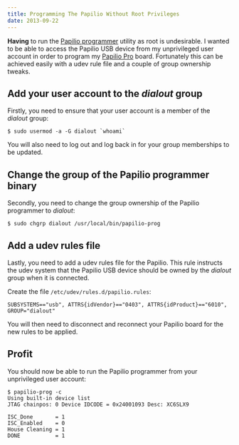 ```yaml
---
title: Programming The Papilio Without Root Privileges
date: 2013-09-22
---
```


**Having** to run the [Papilio programmer](https://github.com/GadgetFactory/Papilio-Loader/tree/master/papilio-prog) utility as root is undesirable. I wanted to be able to access the Papilio USB device from my unprivileged user account in order to program my [Papilio Pro](http://papilio.cc/index.php?n=Papilio.PapilioPro) board. Fortunately this can be achieved easily with a udev rule file and a couple of group ownership tweaks.

## Add your user account to the *dialout* group

Firstly, you need to ensure that your user account is a member of the *dialout* group:

    $ sudo usermod -a -G dialout `whoami`

You will also need to log out and log back in for your group memberships to be updated.

## Change the group of the Papilio programmer binary

Secondly, you need to change the group ownership of the Papilio programmer to *dialout*:

    $ sudo chgrp dialout /usr/local/bin/papilio-prog

## Add a udev rules file

Lastly, you need to add a udev rules file for the Papilio. This rule instructs the udev system that the Papilio USB device should be owned by the *dialout* group when it is connected.

Create the file `/etc/udev/rules.d/papilio.rules`:

    SUBSYSTEMS=="usb", ATTRS{idVendor}=="0403", ATTRS{idProduct}=="6010", GROUP="dialout"

You will then need to disconnect and reconnect your Papilio board for the new rules to be applied.

## Profit

You should now be able to run the Papilio programmer from your unprivileged user account:

    $ papilio-prog -c
    Using built-in device list
    JTAG chainpos: 0 Device IDCODE = 0x24001093 Desc: XC6SLX9

    ISC_Done       = 1
    ISC_Enabled    = 0
    House Cleaning = 1
    DONE           = 1
